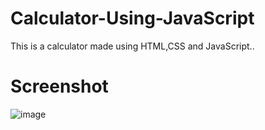 # Calculator-Using-JavaScript
This is a calculator made using HTML,CSS and JavaScript..
# Screenshot
![image](https://user-images.githubusercontent.com/74227860/118153213-4510e900-b433-11eb-897e-6bc3f054c87b.png)

